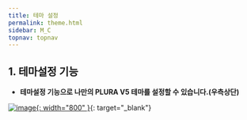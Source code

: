 ```yaml
---
title: 테마 설정
permalink: theme.html
sidebar: M_C
topnav: topnav
---
```


## 1. 테마설정 기능

- **테마설정 기능으로 나만의 PLURA V5 테마를 설정할 수 있습니다.(우측상단)**

[![image](/docs/images/Manual/common/etc/5.png){: width="800" }](/docs/images/Manual/common/etc/5.png){: target="_blank"}
